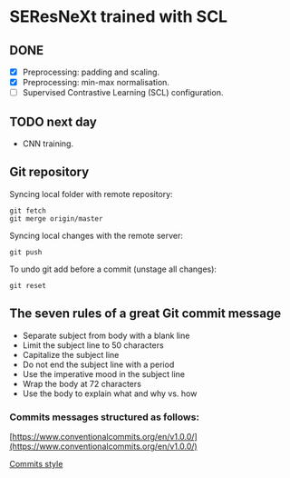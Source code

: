 # SEResNeXt trained with SCL

## DONE
- [x] Preprocessing: padding and scaling.
- [x] Preprocessing: min-max normalisation.
- [ ] Supervised Contrastive Learning (SCL) configuration.
	
## TODO next day
- CNN training.

## Git repository
Syncing local folder with remote repository:

	git fetch
	git merge origin/master

Syncing local changes with the remote server:

	git push

To undo git add before a commit (unstage all changes):

	git reset


## The seven rules of a great Git commit message

* Separate subject from body with a blank line
* Limit the subject line to 50 characters
* Capitalize the subject line
* Do not end the subject line with a period
* Use the imperative mood in the subject line
* Wrap the body at 72 characters
* Use the body to explain what and why vs. how

### Commits messages structured as follows:
[https://www.conventionalcommits.org/en/v1.0.0/](https://www.conventionalcommits.org/en/v1.0.0/)

[Commits style](https://chris.beams.io/posts/git-commit/)
